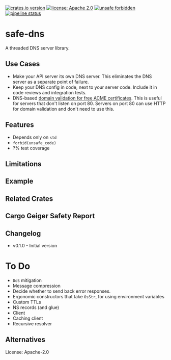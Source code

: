 [![crates.io version](https://img.shields.io/crates/v/safe-dns.svg)](https://crates.io/crates/safe-dns)
[![license: Apache 2.0](https://gitlab.com/leonhard-llc/ops/-/raw/main/license-apache-2.0.svg)](https://gitlab.com/leonhard-llc/ops/-/raw/main/safe-dns/LICENSE)
[![unsafe forbidden](https://gitlab.com/leonhard-llc/ops/-/raw/main/unsafe-forbidden.svg)](https://github.com/rust-secure-code/safety-dance/)
[![pipeline status](https://gitlab.com/leonhard-llc/ops/badges/main/pipeline.svg)](https://gitlab.com/leonhard-llc/ops/-/pipelines)

# safe-dns

A threaded DNS server library.

## Use Cases
- Make your API server its own DNS server.
  This eliminates the DNS server as a separate point of failure.
- Keep your DNS config in code, next to your server code.
  Include it in code reviews and integration tests.
- DNS-based
  [domain validation for free ACME certificates](https://letsencrypt.org/how-it-works/).
  This is useful for servers that don't listen on port 80.
  Servers on port 80 can use HTTP for domain validation and don't need to use this.

## Features
- Depends only on `std`
- `forbid(unsafe_code)`
- ?% test coverage

## Limitations

## Example

## Related Crates

## Cargo Geiger Safety Report

## Changelog
- v0.1.0 - Initial version

# To Do
- `DoS` mitigation
- Message compression
- Decide whether to send back error responses.
- Ergonomic constructors that take `OsStr`, for using environment variables
- Custom TTLs
- NS records (and glue)
- Client
- Caching client
- Recursive resolver

## Alternatives


License: Apache-2.0
